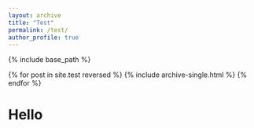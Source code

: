```yaml
---
layout: archive
title: "Test"
permalink: /test/
author_profile: true
---
```


{% include base_path %}

{% for post in site.test reversed %}
  {% include archive-single.html %}
{% endfor %}

# Hello